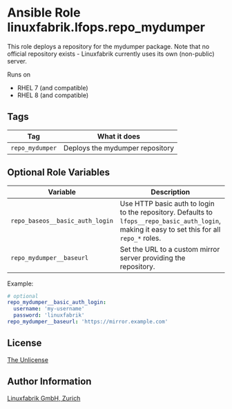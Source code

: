 # Ansible Role linuxfabrik.lfops.repo_mydumper

This role deploys a repository for the mydumper package. Note that no official repository exists - Linuxfabrik currently uses its own (non-public) server.

Runs on

* RHEL 7 (and compatible)
* RHEL 8 (and compatible)


## Tags

| Tag             | What it does                    |
| ---             | ------------                    |
| `repo_mydumper` | Deploys the mydumper repository |


## Optional Role Variables

| Variable | Description | Default Value |
| -------- | ----------- | ------------- |
| `repo_baseos__basic_auth_login` | Use HTTP basic auth to login to the repository. Defaults to `lfops__repo_basic_auth_login`, making it easy to set this for all `repo_*` roles. | `{{ lfops__repo_basic_auth_login \| default("") }}` |
| `repo_mydumper__baseurl` | Set the URL to a custom mirror server providing the repository. | `https://repo.linuxfabrik.ch/mydumper/el/{{ ansible_facts["distribution_major_version"] }}` |

Example:
```yaml
# optional
repo_mydumper__basic_auth_login:
  username: 'my-username'
  password: 'linuxfabrik'
repo_mydumper__baseurl: 'https://mirror.example.com'
```


## License

[The Unlicense](https://unlicense.org/)


## Author Information

[Linuxfabrik GmbH, Zurich](https://www.linuxfabrik.ch)
